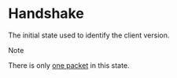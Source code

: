 # Handshake
The initial state used to identify the client version.

> [!NOTE]
> There is only [one packet](serverbound/000-handshake.md) in this state.